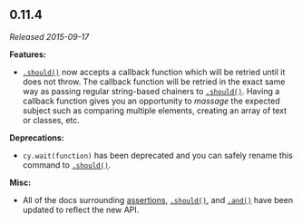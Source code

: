 ## 0.11.4

_Released 2015-09-17_

**Features:**

- [`.should()`](/api/commands/should) now accepts a callback function which will
  be retried until it does not throw. The callback function will be retried in
  the exact same way as passing regular string-based chainers to
  [`.should()`](/api/commands/should). Having a callback function gives you an
  opportunity to _massage_ the expected subject such as comparing multiple
  elements, creating an array of text or classes, etc.

**Deprecations:**

- `cy.wait(function)` has been deprecated and you can safely rename this command
  to [`.should()`](/api/commands/should).

**Misc:**

- All of the docs surrounding
  [assertions](/guides/core-concepts/introduction-to-cypress#Assertions),
  [`.should()`](/api/commands/should), and [`.and()`](/api/commands/and) have
  been updated to reflect the new API.
